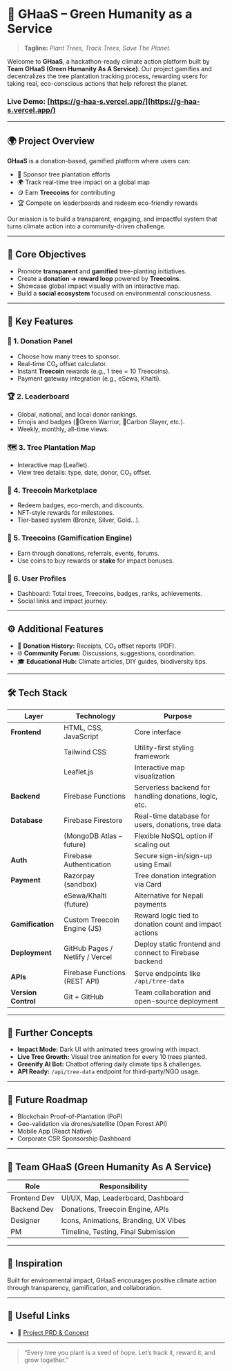 # 🌱 GHaaS – Green Humanity as a Service

> **Tagline:** *Plant Trees, Track Trees, Save The Planet.*

Welcome to **GHaaS**, a hackathon-ready climate action platform built by **Team GHaaS (Green Humanity As A Service)**. Our project gamifies and decentralizes the tree plantation tracking process, rewarding users for taking real, eco-conscious actions that help reforest the planet.

### Live Demo: [https://g-haa-s.vercel.app/](https://g-haa-s.vercel.app/)
---

## 🌍 Project Overview

**GHaaS** is a donation-based, gamified platform where users can:
- 🌳 Sponsor tree plantation efforts
- 🌍 Track real-time tree impact on a global map
- 🪙 Earn **Treecoins** for contributing
- 🏆 Compete on leaderboards and redeem eco-friendly rewards

Our mission is to build a transparent, engaging, and impactful system that turns climate action into a community-driven challenge.

---

## 🎯 Core Objectives

- Promote **transparent** and **gamified** tree-planting initiatives.
- Create a **donation → reward loop** powered by **Treecoins**.
- Showcase global impact visually with an interactive map.
- Build a **social ecosystem** focused on environmental consciousness.

---

## 🧩 Key Features

### 🌳 1. Donation Panel
- Choose how many trees to sponsor.
- Real-time CO₂ offset calculator.
- Instant **Treecoin** rewards (e.g., 1 tree = 10 Treecoins).
- Payment gateway integration (e.g., eSewa, Khalti).

### 🏆 2. Leaderboard
- Global, national, and local donor rankings.
- Emojis and badges (🥇Green Warrior, 🌟Carbon Slayer, etc.).
- Weekly, monthly, all-time views.

### 🗺️ 3. Tree Plantation Map
- Interactive map (Leaflet).
- View tree details: type, date, donor, CO₂ offset.

### 🛒 4. Treecoin Marketplace
- Redeem badges, eco-merch, and discounts.
- NFT-style rewards for milestones.
- Tier-based system (Bronze, Silver, Gold...).

### 🌱 5. Treecoins (Gamification Engine)
- Earn through donations, referrals, events, forums.
- Use coins to buy rewards or **stake** for impact bonuses.

### 🙋 6. User Profiles
- Dashboard: Total trees, Treecoins, badges, ranks, achievements.
- Social links and impact journey.

---

## ⚙️ Additional Features

- 📜 **Donation History:** Receipts, CO₂ offset reports (PDF).
- 🌐 **Community Forum:**  Discussions, suggestions, coordination.
- 🎓 **Educational Hub:** Climate articles, DIY guides, biodiversity tips.

---

## 🛠 Tech Stack

| Layer               | Technology                        | Purpose                                                 |
| ------------------- | --------------------------------- | ------------------------------------------------------- |
| **Frontend**        | HTML, CSS, JavaScript             | Core interface                                          |
|                     | Tailwind CSS                      | Utility-first styling framework                         |
|                     | Leaflet.js                        | Interactive map visualization                           |
| **Backend**         | Firebase Functions                | Serverless backend for handling donations, logic, etc.  |
| **Database**        | Firebase Firestore                | Real-time database for users, donations, tree data      |
|                     | (MongoDB Atlas – future)          | Flexible NoSQL option if scaling out                    |
| **Auth**            | Firebase Authentication           | Secure sign-in/sign-up using        Email               |
| **Payment**         | Razorpay (sandbox)                | Tree donation integration via     Card                  |
|                     | eSewa/Khalti (future)             | Alternative for Nepali payments                         |
| **Gamification**    | Custom Treecoin Engine (JS)       | Reward logic tied to donation count and impact actions  |
| **Deployment**      | GitHub Pages / Netlify / Vercel   | Deploy static frontend and connect to Firebase backend  |
| **APIs**            | Firebase Functions (REST API)     | Serve endpoints like `/api/tree-data`                   |
| **Version Control** | Git + GitHub                      | Team collaboration and open-source deployment           |

---

## 🎨 Further Concepts

- **Impact Mode:** Dark UI with animated trees growing with impact.
- **Live Tree Growth:** Visual tree animation for every 10 trees planted.
- **Greenify AI Bot:** Chatbot offering daily climate tips & challenges.
- **API Ready:** `/api/tree-data` endpoint for third-party/NGO usage.

---

## 🔭 Future Roadmap

- Blockchain Proof-of-Plantation (PoP)
- Geo-validation via drones/satellite (Open Forest API)
- Mobile App (React Native)
- Corporate CSR Sponsorship Dashboard

---

## 👥 Team GHaaS (Green Humanity As A Service)

| Role            | Responsibility                            |
|------------------|--------------------------------------------|
| Frontend Dev     | UI/UX, Map, Leaderboard, Dashboard        |
| Backend Dev      | Donations, Treecoin Engine, APIs          |
| Designer         | Icons, Animations, Branding, UX Vibes     |
| PM               | Timeline, Testing, Final Submission       |

---

## 🧠 Inspiration

Built for environmental impact, GHaaS encourages positive climate action through transparency, gamification, and collaboration.

---

## 🔗 Useful Links

- 📄 [Project PRD & Concept](#)


---

> “Every tree you plant is a seed of hope. Let’s track it, reward it, and grow together.”


